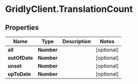 # GridlyClient.TranslationCount

## Properties

Name | Type | Description | Notes
------------ | ------------- | ------------- | -------------
**all** | **Number** |  | [optional] 
**outOfDate** | **Number** |  | [optional] 
**unset** | **Number** |  | [optional] 
**upToDate** | **Number** |  | [optional] 


